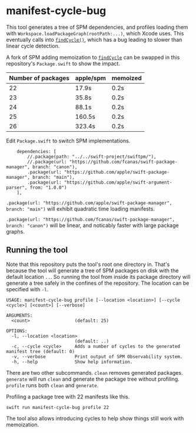 # manifest-cycle-bug

This tool generates a tree of SPM dependencies, and profiles loading them with
`Workspace.loadPackageGraph(rootPath:...)`, which Xcode uses. This eventually
calls into [`findCycle()`](https://github.com/apple/swift-package-manager/blob/25c671ef3ef2bd7a245403f9848cb3be3321c790/Sources/PackageGraph/PackageGraph%2BLoading.swift#L866), which has a bug leading to slower than linear cycle
detection.

A fork of SPM adding memoization to [`findCycle`](https://github.com/fcanas/swift-package-manager/blob/baae4bb996ab810012f21107f0025aa073cbc4b1/Sources/PackageGraph/PackageGraph%2BLoading.swift#L866) 
can be swapped in this repository's `Package.swift` to show the impact.

| Number of packages | apple/spm | memoized |
|--------------------|-----------|----------|
| 22                 | 17.9s     | 0.2s     |
| 23                 | 35.8s     | 0.2s     |
| 24                 | 88.1s     | 0.2s     |
| 25                 | 160.5s    | 0.2s     |
| 26                 | 323.4s    | 0.2s     |

Edit `Package.swift` to switch SPM implementations.

```
    dependencies: [
        //.package(path: "../../swift-project/swiftpm/"),
		//.package(url: "https://github.com/fcanas/swift-package-manager", branch: "canon"),
		.package(url: "https://github.com/apple/swift-package-manager", branch: "main"),
		.package(url: "https://github.com/apple/swift-argument-parser", from: "1.0.0")
    ],
```

`.package(url: "https://github.com/apple/swift-package-manager", branch: "main")` will exhibit quadratic time loading manifests.

`.package(url: "https://github.com/fcanas/swift-package-manager", branch: "canon")` will be linear, and noticably faster with large package graphs.

## Running the tool

Note that this repository puts the tool's root one directory in. That's because
the tool will generate a tree of SPM packages on disk with the default location
`..`. So running the tool from inside its package directory will generate a tree
safely in the confines of the repository. The location can be specified with
`-l`.
 
```
USAGE: manifest-cycle-bug profile [--location <location>] [--cycle <cycle>] [<count>] [--verbose]

ARGUMENTS:
  <count>                 (default: 25)

OPTIONS:
  -l, --location <location>
                          (default: ..)
  -c, --cycle <cycle>     Adds a number of cycles to the generated manifest tree (default: 0)
  -v, --verbose           Print output of SPM Observability system.
  -h, --help              Show help information.
```

There are two other subcommands. `clean` removes generated packages. `generate`
will run `clean` and generate the package tree without profiling. `profile` runs
both `clean` and `generate`.

Profiling a package tree with 22 manifests like this.

```
swift run manifest-cycle-bug profile 22
```

The tool also allows introducing cycles to help show things still work with
memoization.

